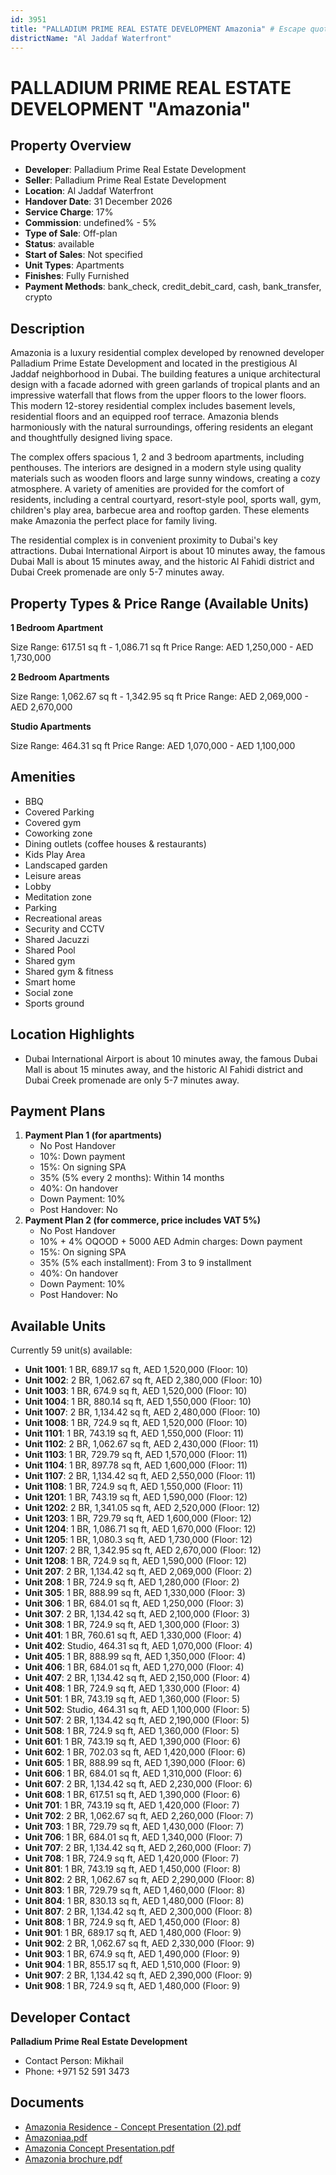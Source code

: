 ```yaml
---
id: 3951
title: "PALLADIUM PRIME REAL ESTATE DEVELOPMENT Amazonia" # Escape quotes for YAML string
districtName: "Al Jaddaf Waterfront"
---
```


# PALLADIUM PRIME REAL ESTATE DEVELOPMENT "Amazonia"

## Property Overview
- **Developer**: Palladium Prime Real Estate Development
- **Seller**: Palladium Prime Real Estate Development
- **Location**: Al Jaddaf Waterfront
- **Handover Date**: 31 December 2026
- **Service Charge**: 17%
- **Commission**: undefined% - 5%
- **Type of Sale**: Off-plan
- **Status**: available
- **Start of Sales**: Not specified
- **Unit Types**: Apartments
- **Finishes**: Fully Furnished
- **Payment Methods**: bank_check, credit_debit_card, cash, bank_transfer, crypto

## Description
Amazonia is a luxury residential complex developed by renowned developer Palladium Prime Estate Development and located in the prestigious Al Jaddaf neighborhood in Dubai. The building features a unique architectural design with a facade adorned with green garlands of tropical plants and an impressive waterfall that flows from the upper floors to the lower floors. This modern 12-storey residential complex includes basement levels, residential floors and an equipped roof terrace. Amazonia blends harmoniously with the natural surroundings, offering residents an elegant and thoughtfully designed living space.

The complex offers spacious 1, 2 and 3 bedroom apartments, including penthouses. The interiors are designed in a modern style using quality materials such as wooden floors and large sunny windows, creating a cozy atmosphere. A variety of amenities are provided for the comfort of residents, including a central courtyard, resort-style pool, sports wall, gym, children's play area, barbecue area and rooftop garden. These elements make Amazonia the perfect place for family living.

The residential complex is in convenient proximity to Dubai's key attractions. Dubai International Airport is about 10 minutes away, the famous Dubai Mall is about 15 minutes away, and the historic Al Fahidi district and Dubai Creek promenade are only 5-7 minutes away.

## Property Types & Price Range (Available Units)
**1 Bedroom Apartment**

Size Range: 617.51 sq ft - 1,086.71 sq ft
Price Range: AED 1,250,000 - AED 1,730,000

**2 Bedroom Apartments**

Size Range: 1,062.67 sq ft - 1,342.95 sq ft
Price Range: AED 2,069,000 - AED 2,670,000

**Studio Apartments**

Size Range: 464.31 sq ft
Price Range: AED 1,070,000 - AED 1,100,000

## Amenities
- BBQ
- Covered Parking
- Covered gym
- Coworking zone
- Dining outlets  (coffee houses & restaurants)
- Kids Play Area
- Landscaped garden
- Leisure areas
- Lobby
- Meditation zone
- Parking
- Recreational areas
- Security and CCTV
- Shared Jacuzzi
- Shared Pool
- Shared gym
- Shared gym & fitness
- Smart home
- Social zone
- Sports ground

## Location Highlights
- Dubai International Airport is about 10 minutes away, the famous Dubai Mall is about 15 minutes away, and the historic Al Fahidi district and Dubai Creek promenade are only 5-7 minutes away.

## Payment Plans
1. **Payment Plan 1 (for apartments)**
   - No Post Handover
   - 10%: Down payment
   - 15%: On signing SPA
   - 35% (5% every 2 months): Within 14 months
   - 40%: On handover
   - Down Payment: 10%
   - Post Handover: No
2. **Payment Plan 2 (for commerce, price includes VAT 5%)**
   - No Post Handover
   - 10% + 4% OQOOD + 5000 AED Admin charges: Down payment
   - 15%: On signing SPA
   - 35% (5% each installment): From 3 to 9 installment
   - 40%: On handover
   - Down Payment: 10%
   - Post Handover: No

## Available Units
Currently 59 unit(s) available:
- **Unit 1001**: 1 BR, 689.17 sq ft, AED 1,520,000 (Floor: 10)
- **Unit 1002**: 2 BR, 1,062.67 sq ft, AED 2,380,000 (Floor: 10)
- **Unit 1003**: 1 BR, 674.9 sq ft, AED 1,520,000 (Floor: 10)
- **Unit 1004**: 1 BR, 880.14 sq ft, AED 1,550,000 (Floor: 10)
- **Unit 1007**: 2 BR, 1,134.42 sq ft, AED 2,480,000 (Floor: 10)
- **Unit 1008**: 1 BR, 724.9 sq ft, AED 1,520,000 (Floor: 10)
- **Unit 1101**: 1 BR, 743.19 sq ft, AED 1,550,000 (Floor: 11)
- **Unit 1102**: 2 BR, 1,062.67 sq ft, AED 2,430,000 (Floor: 11)
- **Unit 1103**: 1 BR, 729.79 sq ft, AED 1,570,000 (Floor: 11)
- **Unit 1104**: 1 BR, 897.78 sq ft, AED 1,600,000 (Floor: 11)
- **Unit 1107**: 2 BR, 1,134.42 sq ft, AED 2,550,000 (Floor: 11)
- **Unit 1108**: 1 BR, 724.9 sq ft, AED 1,550,000 (Floor: 11)
- **Unit 1201**: 1 BR, 743.19 sq ft, AED 1,590,000 (Floor: 12)
- **Unit 1202**: 2 BR, 1,341.05 sq ft, AED 2,520,000 (Floor: 12)
- **Unit 1203**: 1 BR, 729.79 sq ft, AED 1,600,000 (Floor: 12)
- **Unit 1204**: 1 BR, 1,086.71 sq ft, AED 1,670,000 (Floor: 12)
- **Unit 1205**: 1 BR, 1,080.3 sq ft, AED 1,730,000 (Floor: 12)
- **Unit 1207**: 2 BR, 1,342.95 sq ft, AED 2,670,000 (Floor: 12)
- **Unit 1208**: 1 BR, 724.9 sq ft, AED 1,590,000 (Floor: 12)
- **Unit 207**: 2 BR, 1,134.42 sq ft, AED 2,069,000 (Floor: 2)
- **Unit 208**: 1 BR, 724.9 sq ft, AED 1,280,000 (Floor: 2)
- **Unit 305**: 1 BR, 888.99 sq ft, AED 1,330,000 (Floor: 3)
- **Unit 306**: 1 BR, 684.01 sq ft, AED 1,250,000 (Floor: 3)
- **Unit 307**: 2 BR, 1,134.42 sq ft, AED 2,100,000 (Floor: 3)
- **Unit 308**: 1 BR, 724.9 sq ft, AED 1,300,000 (Floor: 3)
- **Unit 401**: 1 BR, 760.61 sq ft, AED 1,330,000 (Floor: 4)
- **Unit 402**: Studio, 464.31 sq ft, AED 1,070,000 (Floor: 4)
- **Unit 405**: 1 BR, 888.99 sq ft, AED 1,350,000 (Floor: 4)
- **Unit 406**: 1 BR, 684.01 sq ft, AED 1,270,000 (Floor: 4)
- **Unit 407**: 2 BR, 1,134.42 sq ft, AED 2,150,000 (Floor: 4)
- **Unit 408**: 1 BR, 724.9 sq ft, AED 1,330,000 (Floor: 4)
- **Unit 501**: 1 BR, 743.19 sq ft, AED 1,360,000 (Floor: 5)
- **Unit 502**: Studio, 464.31 sq ft, AED 1,100,000 (Floor: 5)
- **Unit 507**: 2 BR, 1,134.42 sq ft, AED 2,190,000 (Floor: 5)
- **Unit 508**: 1 BR, 724.9 sq ft, AED 1,360,000 (Floor: 5)
- **Unit 601**: 1 BR, 743.19 sq ft, AED 1,390,000 (Floor: 6)
- **Unit 602**: 1 BR, 702.03 sq ft, AED 1,420,000 (Floor: 6)
- **Unit 605**: 1 BR, 888.99 sq ft, AED 1,390,000 (Floor: 6)
- **Unit 606**: 1 BR, 684.01 sq ft, AED 1,310,000 (Floor: 6)
- **Unit 607**: 2 BR, 1,134.42 sq ft, AED 2,230,000 (Floor: 6)
- **Unit 608**: 1 BR, 617.51 sq ft, AED 1,390,000 (Floor: 6)
- **Unit 701**: 1 BR, 743.19 sq ft, AED 1,420,000 (Floor: 7)
- **Unit 702**: 2 BR, 1,062.67 sq ft, AED 2,260,000 (Floor: 7)
- **Unit 703**: 1 BR, 729.79 sq ft, AED 1,430,000 (Floor: 7)
- **Unit 706**: 1 BR, 684.01 sq ft, AED 1,340,000 (Floor: 7)
- **Unit 707**: 2 BR, 1,134.42 sq ft, AED 2,260,000 (Floor: 7)
- **Unit 708**: 1 BR, 724.9 sq ft, AED 1,420,000 (Floor: 7)
- **Unit 801**: 1 BR, 743.19 sq ft, AED 1,450,000 (Floor: 8)
- **Unit 802**: 2 BR, 1,062.67 sq ft, AED 2,290,000 (Floor: 8)
- **Unit 803**: 1 BR, 729.79 sq ft, AED 1,460,000 (Floor: 8)
- **Unit 804**: 1 BR, 830.13 sq ft, AED 1,480,000 (Floor: 8)
- **Unit 807**: 2 BR, 1,134.42 sq ft, AED 2,300,000 (Floor: 8)
- **Unit 808**: 1 BR, 724.9 sq ft, AED 1,450,000 (Floor: 8)
- **Unit 901**: 1 BR, 689.17 sq ft, AED 1,480,000 (Floor: 9)
- **Unit 902**: 2 BR, 1,062.67 sq ft, AED 2,330,000 (Floor: 9)
- **Unit 903**: 1 BR, 674.9 sq ft, AED 1,490,000 (Floor: 9)
- **Unit 904**: 1 BR, 855.17 sq ft, AED 1,510,000 (Floor: 9)
- **Unit 907**: 2 BR, 1,134.42 sq ft, AED 2,390,000 (Floor: 9)
- **Unit 908**: 1 BR, 724.9 sq ft, AED 1,480,000 (Floor: 9)

## Developer Contact
**Palladium Prime Real Estate Development**
- Contact Person: Mikhail
- Phone: +971 52 591 3473

## Documents
- [Amazonia Residence - Concept Presentation (2).pdf](https://cdn.geniemap.net/2024/12/25/VYRdWBvbSYtEqGgBrfAZBEyzx1wC9e7CHTuQ2HQw.pdf)
- [Amazoniaa.pdf](https://cdn.geniemap.net/2025/02/20/b4RKFTTxVQPjrlxAptR3pBSfxGgXLDQI32VOgWFv.pdf)
- [Amazonia Concept Presentation.pdf](https://cdn.geniemap.net/2025/02/20/YFvqMg2za2uJi1DiDBDyFVTWOi7KGQHFtAZJtH2D.pdf)
- [Amazonia brochure.pdf](https://cdn.geniemap.net/2025/04/03/b1hgpj5ph34XU58RW5VwI9GGUQPGxmVtRpctiMU8.pdf)
